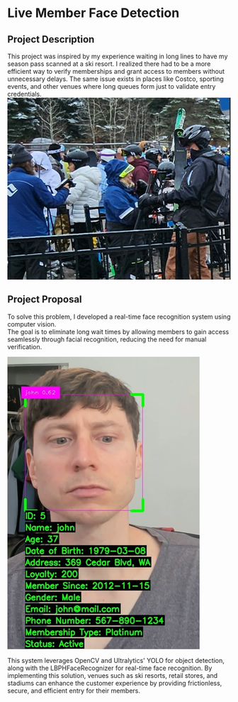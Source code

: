 # Live Member Face Detection
## Project Description
This project was inspired by my experience waiting in long lines to have my season pass scanned at a ski resort. I realized there had to be a more efficient way to verify memberships and grant access to members without unnecessary delays. The same issue exists in places like Costco, sporting events, and other venues where long queues form just to validate entry credentials.
![Snow Example](images/snow_ex.jpg)

## Project Proposal
To solve this problem, I developed a real-time face recognition system using computer vision. <br>
The goal is to eliminate long wait times by allowing members to gain access seamlessly through facial recognition, reducing the need for manual verification. <br>

![john Example](images/john_scan.jpg)


This system leverages OpenCV and Ultralytics' YOLO for object detection, along with the LBPHFaceRecognizer for real-time face recognition.
By implementing this solution, venues such as ski resorts, retail stores, and stadiums can enhance the customer experience by providing frictionless, secure, and efficient entry for their members.
